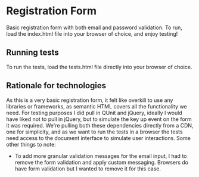 # Registration Form

Basic registration form with both email and password validation. To run, load the index.html file into your browser of choice, and enjoy testing!

## Running tests

To run the tests, load the tests.html file directly into your browser of choice.

## Rationale for technologies

As this is a very basic registration form, it felt like overkill to use any libraries or frameworks, as semantic HTML covers all the functionality we need. For testing purposes I did pull in QUnit and jQuery, ideally I would have liked not to pull in jQuery, but to simulate the key up event on the form it was required. We're pulling both these dependencies directly from a CDN, one for simplicity, and as we want to run the tests in a browser the tests need access to the document interface to simulate user interactions. Some other things to note: 

- To add more granular validation messages for the email input, I had to remove the form validation and apply custom messaging. Browsers do have form validation but I wanted to remove it for this case.